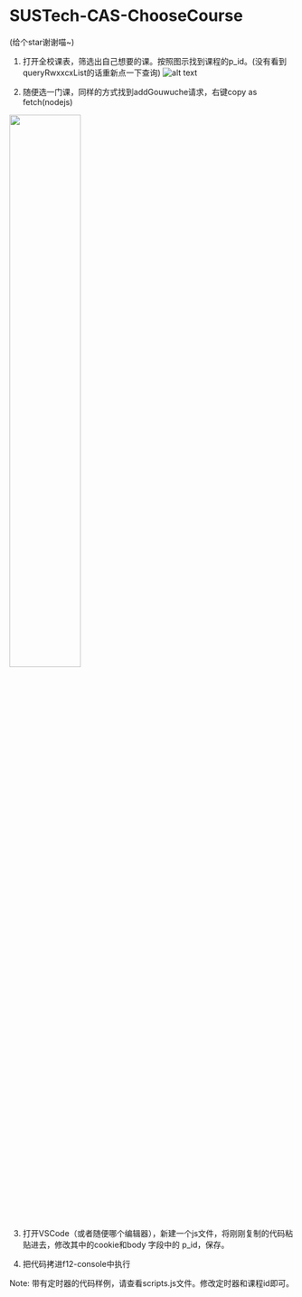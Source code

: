 # SUSTech-CAS-ChooseCourse
(给个star谢谢喵~)

1. 打开全校课表，筛选出自己想要的课。按照图示找到课程的p_id。(没有看到queryRwxxcxList的话重新点一下查询)
![alt text](./imgs/image.png)


2. 随便选一门课，同样的方式找到addGouwuche请求，右键copy as fetch(nodejs)
<img src="./imgs/image2.png" width="50%">

3. 打开VSCode（或者随便哪个编辑器），新建一个js文件，将刚刚复制的代码粘贴进去，修改其中的cookie和body 字段中的 p_id，保存。

4. 把代码拷进f12-console中执行

Note: 带有定时器的代码样例，请查看scripts.js文件。修改定时器和课程id即可。



